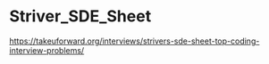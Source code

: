 # Striver_SDE_Sheet
https://takeuforward.org/interviews/strivers-sde-sheet-top-coding-interview-problems/
